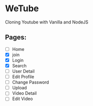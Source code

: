 # WeTube

Cloning Youtube with Vanilla and NodeJS

## Pages:

- [ ] Home
- [x] join
- [x] Login
- [x] Search
- [ ] User Detail
- [ ] Edit Profile
- [ ] Change Password
- [ ] Upload
- [ ] Video Detail
- [ ] Edit Video